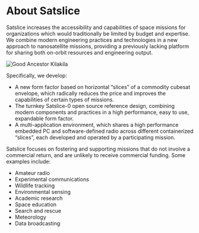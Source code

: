 # About Satslice

Satslice increases the accessibility and capabilities of space missions for organizations which would traditionally be limited by budget and expertise. We combine modern engineering practices and technologies in a new approach to nanosatellite missions, providing a previously lacking platform for sharing both on-orbit resources and engineering output.

![Good Ancestor Kilakila](/img/kilakila-assembled-y.jpg)

Specifically, we develop:

* A new form factor based on horizontal “slices” of a commodity cubesat envelope, which radically reduces the price and improves the capabilities of certain types of missions.
* The turnkey Satslice-0 open source reference design, combining modern components and practices in a high performance, easy to use, expandable form factor.
* A multi-application environment, which shares a high performance embedded PC and software-defined radio across different containerized “slices”, each developed and operated by a participating mission.

Satslice focuses on fostering and supporting missions that do not involve a commercial return, and are unlikely to receive commercial funding. Some examples include:

* Amateur radio
* Experimental communications
* Wildlife tracking
* Environmental sensing
* Academic research
* Space education
* Search and rescue
* Meteorology
* Data broadcasting
